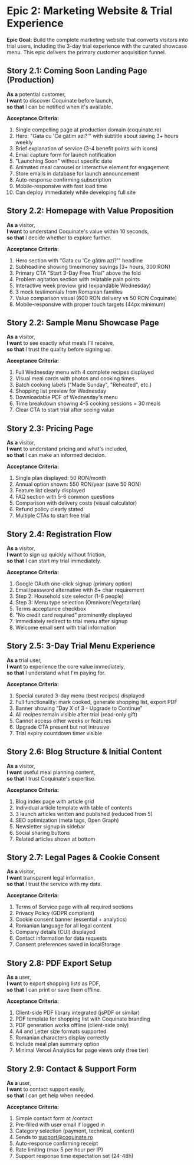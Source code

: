 # Epic 2: Marketing Website & Trial Experience

**Epic Goal:** Build the complete marketing website that converts visitors into trial users, including the 3-day trial experience with the curated showcase menu. This epic delivers the primary customer acquisition funnel.

## Story 2.1: Coming Soon Landing Page (Production)

**As a** potential customer,  
**I want** to discover Coquinate before launch,  
**so that** I can be notified when it's available.

**Acceptance Criteria:**

1. Single compelling page at production domain (coquinate.ro)
2. Hero: "Gata cu 'Ce gătim azi?'" with subtitle about saving 3+ hours weekly
3. Brief explanation of service (3-4 benefit points with icons)
4. Email capture form for launch notification
5. "Launching Soon" without specific date
6. Animated meal carousel or interactive element for engagement
7. Store emails in database for launch announcement
8. Auto-response confirming subscription
9. Mobile-responsive with fast load time
10. Can deploy immediately while developing full site

## Story 2.2: Homepage with Value Proposition

**As a** visitor,  
**I want** to understand Coquinate's value within 10 seconds,  
**so that** I decide whether to explore further.

**Acceptance Criteria:**

1. Hero section with "Gata cu 'Ce gătim azi?'" headline
2. Subheadline showing time/money savings (3+ hours, 300 RON)
3. Primary CTA "Start 3-Day Free Trial" above the fold
4. Problem agitation section with relatable pain points
5. Interactive week preview grid (expandable Wednesday)
6. 3 mock testimonials from Romanian families
7. Value comparison visual (600 RON delivery vs 50 RON Coquinate)
8. Mobile-responsive with proper touch targets (44px minimum)

## Story 2.2: Sample Menu Showcase Page

**As a** visitor,  
**I want** to see exactly what meals I'll receive,  
**so that** I trust the quality before signing up.

**Acceptance Criteria:**

1. Full Wednesday menu with 4 complete recipes displayed
2. Visual meal cards with photos and cooking times
3. Batch cooking labels ("Made Sunday", "Reheated", etc.)
4. Shopping list preview for Wednesday
5. Downloadable PDF of Wednesday's menu
6. Time breakdown showing 4-5 cooking sessions = 30 meals
7. Clear CTA to start trial after seeing value

## Story 2.3: Pricing Page

**As a** visitor,  
**I want** to understand pricing and what's included,  
**so that** I can make an informed decision.

**Acceptance Criteria:**

1. Single plan displayed: 50 RON/month
2. Annual option shown: 550 RON/year (save 50 RON)
3. Feature list clearly displayed
4. FAQ section with 5-6 common questions
5. Comparison with delivery costs (visual calculator)
6. Refund policy clearly stated
7. Multiple CTAs to start free trial

## Story 2.4: Registration Flow

**As a** visitor,  
**I want** to sign up quickly without friction,  
**so that** I can start my trial immediately.

**Acceptance Criteria:**

1. Google OAuth one-click signup (primary option)
2. Email/password alternative with 8+ char requirement
3. Step 2: Household size selector (1-6 people)
4. Step 3: Menu type selection (Omnivore/Vegetarian)
5. Terms acceptance checkbox
6. "No credit card required" prominently displayed
7. Immediately redirect to trial menu after signup
8. Welcome email sent with trial information

## Story 2.5: 3-Day Trial Menu Experience

**As a** trial user,  
**I want** to experience the core value immediately,  
**so that** I understand what I'm paying for.

**Acceptance Criteria:**

1. Special curated 3-day menu (best recipes) displayed
2. Full functionality: mark cooked, generate shopping list, export PDF
3. Banner showing "Day X of 3 - Upgrade to Continue"
4. All recipes remain visible after trial (read-only gift)
5. Cannot access other weeks or features
6. Upgrade CTA present but not intrusive
7. Trial expiry countdown timer visible

## Story 2.6: Blog Structure & Initial Content

**As a** visitor,  
**I want** useful meal planning content,  
**so that** I trust Coquinate's expertise.

**Acceptance Criteria:**

1. Blog index page with article grid
2. Individual article template with table of contents
3. 3 launch articles written and published (reduced from 5)
4. SEO optimization (meta tags, Open Graph)
5. Newsletter signup in sidebar
6. Social sharing buttons
7. Related articles shown at bottom

## Story 2.7: Legal Pages & Cookie Consent

**As a** visitor,  
**I want** transparent legal information,  
**so that** I trust the service with my data.

**Acceptance Criteria:**

1. Terms of Service page with all required sections
2. Privacy Policy (GDPR compliant)
3. Cookie consent banner (essential + analytics)
4. Romanian language for all legal content
5. Company details (CUI) displayed
6. Contact information for data requests
7. Consent preferences saved in localStorage

## Story 2.8: PDF Export Setup

**As a** user,  
**I want** to export shopping lists as PDF,  
**so that** I can print or save them offline.

**Acceptance Criteria:**

1. Client-side PDF library integrated (jsPDF or similar)
2. PDF template for shopping list with Coquinate branding
3. PDF generation works offline (client-side only)
4. A4 and Letter size formats supported
5. Romanian characters display correctly
6. Include meal plan summary option
7. Minimal Vercel Analytics for page views only (free tier)

## Story 2.9: Contact & Support Form

**As a** user,  
**I want** to contact support easily,  
**so that** I can get help when needed.

**Acceptance Criteria:**

1. Simple contact form at /contact
2. Pre-filled with user email if logged in
3. Category selection (payment, technical, content)
4. Sends to support@coquinate.ro
5. Auto-response confirming receipt
6. Rate limiting (max 5 per hour per IP)
7. Support response time expectation set (24-48h)

